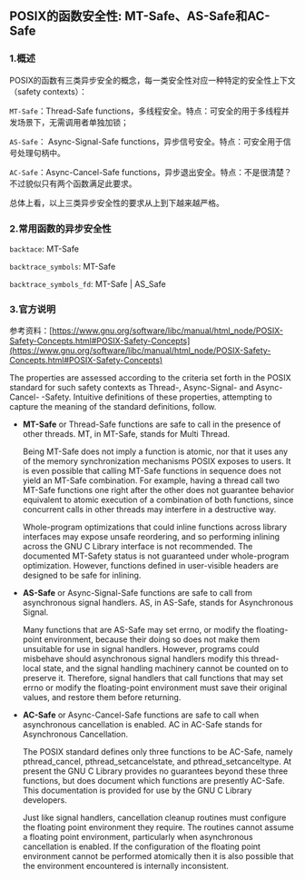 ## POSIX的函数安全性: MT-Safe、AS-Safe和AC-Safe

### 1.概述

POSIX的函数有三类异步安全的概念，每一类安全性对应一种特定的安全性上下文（safety contexts）：

`MT-Safe`：Thread-Safe functions，多线程安全。特点：可安全的用于多线程并发场景下，无需调用者单独加锁；

`AS-Safe`： Async-Signal-Safe functions，异步信号安全。特点：可安全用于信号处理句柄中。

`AC-Safe`：Async-Cancel-Safe functions，异步退出安全。特点：不是很清楚？不过貌似只有两个函数满足此要求。

总体上看，以上三类异步安全性的要求从上到下越来越严格。

### 2.常用函数的异步安全性

`backtace`: MT-Safe

`backtrace_symbols`: MT-Safe

`backtrace_symbols_fd`: MT-Safe | AS_Safe

### 3.官方说明

参考资料：[https://www.gnu.org/software/libc/manual/html_node/POSIX-Safety-Concepts.html#POSIX-Safety-Concepts](https://www.gnu.org/software/libc/manual/html_node/POSIX-Safety-Concepts.html#POSIX-Safety-Concepts)

The properties are assessed according to the criteria set forth in the POSIX standard for such safety contexts as Thread-, Async-Signal- and Async-Cancel- -Safety. Intuitive definitions of these properties, attempting to capture the meaning of the standard definitions, follow.

* **MT-Safe** or Thread-Safe functions are safe to call in the presence of other threads. MT, in MT-Safe, stands for Multi Thread.

  Being MT-Safe does not imply a function is atomic, nor that it uses any of the memory synchronization mechanisms POSIX exposes to users. It is even possible that calling MT-Safe functions in sequence does not yield an MT-Safe combination. For example, having a thread call two MT-Safe functions one right after the other does not guarantee behavior equivalent to atomic execution of a combination of both functions, since concurrent calls in other threads may interfere in a destructive way.

  Whole-program optimizations that could inline functions across library interfaces may expose unsafe reordering, and so performing inlining across the GNU C Library interface is not recommended. The documented MT-Safety status is not guaranteed under whole-program optimization. However, functions defined in user-visible headers are designed to be safe for inlining.

* **AS-Safe** or Async-Signal-Safe functions are safe to call from asynchronous signal handlers. AS, in AS-Safe, stands for Asynchronous Signal.

  Many functions that are AS-Safe may set errno, or modify the floating-point environment, because their doing so does not make them unsuitable for use in signal handlers. However, programs could misbehave should asynchronous signal handlers modify this thread-local state, and the signal handling machinery cannot be counted on to preserve it. Therefore, signal handlers that call functions that may set errno or modify the floating-point environment must save their original values, and restore them before returning.

* **AC-Safe** or Async-Cancel-Safe functions are safe to call when asynchronous cancellation is enabled. AC in AC-Safe stands for Asynchronous Cancellation.

  The POSIX standard defines only three functions to be AC-Safe, namely pthread_cancel, pthread_setcancelstate, and pthread_setcanceltype. At present the GNU C Library provides no guarantees beyond these three functions, but does document which functions are presently AC-Safe. This documentation is provided for use by the GNU C Library developers.

  Just like signal handlers, cancellation cleanup routines must configure the floating point environment they require. The routines cannot assume a floating point environment, particularly when asynchronous cancellation is enabled. If the configuration of the floating point environment cannot be performed atomically then it is also possible that the environment encountered is internally inconsistent.